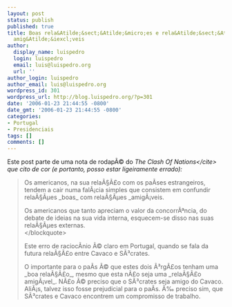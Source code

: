 ```yaml
---
layout: post
status: publish
published: true
title: Boas rela&Atilde;&sect;&Atilde;&micro;es e rela&Atilde;&sect;&Atilde;&micro;es
  amig&Atilde;&iexcl;veis
author:
  display_name: luispedro
  login: luispedro
  email: luis@luispedro.org
  url: ''
author_login: luispedro
author_email: luis@luispedro.org
wordpress_id: 301
wordpress_url: http://blog.luispedro.org/?p=301
date: '2006-01-23 21:44:55 -0800'
date_gmt: '2006-01-23 21:44:55 -0800'
categories:
- Portugal
- Presidenciais
tags: []
comments: []
---
```

<p>Este post parte de uma nota de rodap&Atilde;&copy; do <cite>The Clash Of Nations<&#47;cite> que cito de cor (e portanto, posso estar ligeiramente errado):</p>
<blockquote><p>
Os americanos, na sua rela&Atilde;&sect;&Atilde;&pound;o com os pa&Atilde;&shy;ses estrangeiros, tendem a cair numa fal&Atilde;&iexcl;cia simples que consistem em confundir rela&Atilde;&sect;&Atilde;&micro;es _boas_ com rela&Atilde;&sect;&Atilde;&micro;es _amig&Atilde;&iexcl;veis.</p>
<p>Os americanos que tanto apreciam o valor da concorr&Atilde;&ordf;ncia, do debate de ideias na sua vida interna, esquecem-se disso nas suas rela&Atilde;&sect;&Atilde;&micro;es externas.<br />
<&#47;blockquote></p>
<p>Este erro de racioc&Atilde;&shy;nio &Atilde;&copy; claro em Portugal, quando se fala da futura rela&Atilde;&sect;&Atilde;&pound;o entre Cavaco e S&Atilde;&sup3;crates.</p>
<p>O importante para o pa&Atilde;&shy;s &Atilde;&copy; que estes dois &Atilde;&sup3;rg&Atilde;&pound;os tenham uma _boa rela&Atilde;&sect;&Atilde;&pound;o_, mesmo que esta n&Atilde;&pound;o seja uma _rela&Atilde;&sect;&Atilde;&pound;o amig&Atilde;&iexcl;vel_. N&Atilde;&pound;o &Atilde;&copy; preciso que o S&Atilde;&sup3;crates seja amigo do Cavaco. Ali&Atilde;&iexcl;s, talvez isso fosse prejudicial para o pa&Atilde;&shy;s. &Atilde;&permil; preciso sim, que S&Atilde;&sup3;crates e Cavaco encontrem um compromisso de trabalho.</p>
